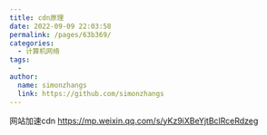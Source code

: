 ```yaml
---
title: cdn原理
date: 2022-09-09 22:03:58
permalink: /pages/63b369/
categories:
  - 计算机网络
tags:
  - 
author: 
  name: simonzhangs
  link: https://github.com/simonzhangs
---
```


网站加速cdn
https://mp.weixin.qq.com/s/yKz9iXBeYjtBclRceRdzeg